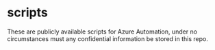# scripts

These are publicly available scripts for Azure Automation, under no circumstances must any confidential information be stored in this repo.
